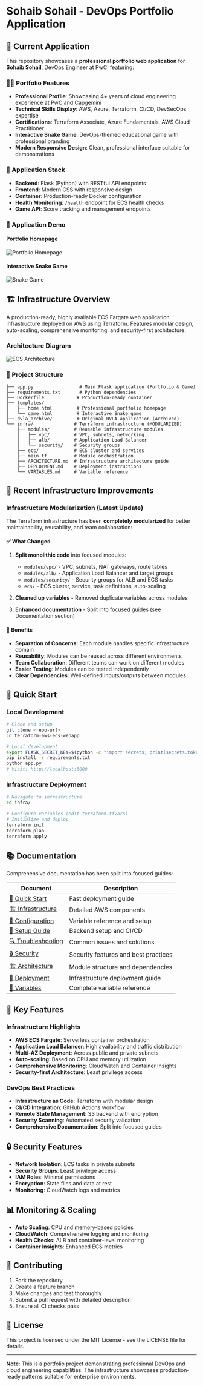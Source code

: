 # Sohaib Sohail - DevOps Portfolio Application

## 🎯 Current Application

This repository showcases a **professional portfolio web application** for **Sohaib Sohail**, DevOps Engineer at PwC, featuring:

### 👨‍💻 Portfolio Features
- **Professional Profile**: Showcasing 4+ years of cloud engineering experience at PwC and Capgemini
- **Technical Skills Display**: AWS, Azure, Terraform, CI/CD, DevSecOps expertise
- **Certifications**: Terraform Associate, Azure Fundamentals, AWS Cloud Practitioner  
- **Interactive Snake Game**: DevOps-themed educational game with professional branding
- **Modern Responsive Design**: Clean, professional interface suitable for demonstrations

### 🐳 Application Stack
- **Backend**: Flask (Python) with RESTful API endpoints
- **Frontend**: Modern CSS with responsive design
- **Container**: Production-ready Docker configuration
- **Health Monitoring**: `/health` endpoint for ECS health checks
- **Game API**: Score tracking and management endpoints

### 📸 Application Demo

#### Portfolio Homepage
![Portfolio Homepage](docs/images/Screenshot%202025-07-25%20at%2011.31.58%20pm.png)

#### Interactive Snake Game
![Snake Game](docs/images/Screenshot%202025-07-25%20at%2011.32.13%20pm.png)

## 🏗️ Infrastructure Overview

A production-ready, highly available ECS Fargate web application infrastructure deployed on AWS using Terraform. Features modular design, auto-scaling, comprehensive monitoring, and security-first architecture.

### Architecture Diagram
![ECS Architecture](docs/images/ECS%20Architecture%20Web%20App.jpeg)

### 📁 Project Structure
```
├── app.py                 # Main Flask application (Portfolio & Game)
├── requirements.txt       # Python dependencies
├── Dockerfile            # Production-ready container
├── templates/
│   ├── home.html         # Professional portfolio homepage
│   └── game.html         # Interactive Snake game
├── dvla_archive/         # Original DVLA application (Archived)
└── infra/               # Terraform infrastructure (MODULARIZED)
    ├── modules/         # Reusable infrastructure modules
    │   ├── vpc/         # VPC, subnets, networking
    │   ├── alb/         # Application Load Balancer
    │   └── security/    # Security groups
    ├── ecs/             # ECS cluster and services
    ├── main.tf          # Module orchestration
    ├── ARCHITECTURE.md  # Infrastructure architecture guide
    ├── DEPLOYMENT.md    # Deployment instructions
    └── VARIABLES.md     # Variable reference
```

## 🔧 Recent Infrastructure Improvements

### Infrastructure Modularization (Latest Update)

The Terraform infrastructure has been **completely modularized** for better maintainability, reusability, and team collaboration:

#### ✅ What Changed
1. **Split monolithic code** into focused modules:
   - `modules/vpc/` - VPC, subnets, NAT gateways, route tables
   - `modules/alb/` - Application Load Balancer and target groups
   - `modules/security/` - Security groups for ALB and ECS tasks
   - `ecs/` - ECS cluster, service, task definitions, auto-scaling

2. **Cleaned up variables** - Removed duplicate variables across modules
3. **Enhanced documentation** - Split into focused guides (see Documentation section)

#### 🎯 Benefits
- **Separation of Concerns**: Each module handles specific infrastructure domain
- **Reusability**: Modules can be reused across different environments
- **Team Collaboration**: Different teams can work on different modules
- **Easier Testing**: Modules can be tested independently
- **Clear Dependencies**: Well-defined inputs/outputs between modules

## 🚀 Quick Start

### Local Development
```bash
# Clone and setup
git clone <repo-url>
cd terraform-aws-ecs-webapp

# Local development
export FLASK_SECRET_KEY=$(python -c "import secrets; print(secrets.token_hex(32))")
pip install -r requirements.txt
python app.py
# Visit: http://localhost:5000
```

### Infrastructure Deployment
```bash
# Navigate to infrastructure
cd infra/

# Configure variables (edit terraform.tfvars)
# Initialize and deploy
terraform init
terraform plan
terraform apply
```

## 📚 Documentation

Comprehensive documentation has been split into focused guides:

| Document | Description |
|----------|-------------|
| [🚀 Quick Start](docs/QUICK-START.md) | Fast deployment guide |
| [🏗️ Infrastructure](docs/INFRASTRUCTURE.md) | Detailed AWS components |
| [🔧 Configuration](docs/CONFIGURATION.md) | Variable reference and setup |
| [🔧 Setup Guide](docs/SETUP.md) | Backend setup and CI/CD |
| [🔍 Troubleshooting](docs/TROUBLESHOOTING.md) | Common issues and solutions |
| [🔒 Security](docs/SECURITY.md) | Security features and best practices |
| [🏗️ Architecture](infra/ARCHITECTURE.md) | Module structure and dependencies |
| [🚀 Deployment](infra/DEPLOYMENT.md) | Infrastructure deployment guide |
| [📝 Variables](infra/VARIABLES.md) | Complete variable reference |

## 🌟 Key Features

### Infrastructure Highlights
- **AWS ECS Fargate**: Serverless container orchestration
- **Application Load Balancer**: High availability and traffic distribution
- **Multi-AZ Deployment**: Across public and private subnets
- **Auto-scaling**: Based on CPU and memory utilization
- **Comprehensive Monitoring**: CloudWatch and Container Insights
- **Security-first Architecture**: Least privilege access

### DevOps Best Practices
- **Infrastructure as Code**: Terraform with modular design
- **CI/CD Integration**: GitHub Actions workflow
- **Remote State Management**: S3 backend with encryption
- **Security Scanning**: Automated security validation
- **Comprehensive Documentation**: Split into focused guides

## 🔒 Security Features

- **Network Isolation**: ECS tasks in private subnets
- **Security Groups**: Least privilege access
- **IAM Roles**: Minimal permissions
- **Encryption**: State files and data at rest
- **Monitoring**: CloudWatch logs and metrics

## 📊 Monitoring & Scaling

- **Auto Scaling**: CPU and memory-based policies
- **CloudWatch**: Comprehensive logging and monitoring
- **Health Checks**: ALB and container-level monitoring
- **Container Insights**: Enhanced ECS metrics

## 🤝 Contributing

1. Fork the repository
2. Create a feature branch
3. Make changes and test thoroughly
4. Submit a pull request with detailed description
5. Ensure all CI checks pass

## 📄 License

This project is licensed under the MIT License - see the LICENSE file for details.

---

**Note**: This is a portfolio project demonstrating professional DevOps and cloud engineering capabilities. The infrastructure showcases production-ready patterns suitable for enterprise environments.